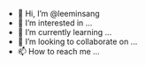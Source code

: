 - 👋 Hi, I’m @leeminsang
- 👀 I’m interested in ...
- 🌱 I’m currently learning ...
- 💞️ I’m looking to collaborate on ...
- 📫 How to reach me ...

<!---
leeminsang/leeminsang is a ✨ special ✨ repository because its `README.md` (this file) appears on your GitHub profile.
You can click the Preview link to take a look at your changes.
--->
